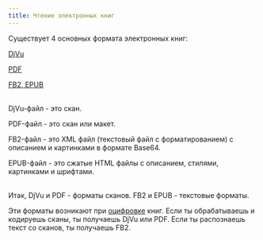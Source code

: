 ```yaml
---
title: Чтение электронных книг
---
```


Существует 4 основных формата электронных книг:

[DjVu](/ru/djvu)

[PDF](/ru/pdf)

[FB2, EPUB](/ru/fb2-epub)
<br><br>

DjVu-файл - это скан.

PDF-файл - это скан или макет.

FB2-файл - это XML файл (текстовый файл с форматированием) с описанием и картинками в формате Base64.

EPUB-файл - это сжатые HTML файлы с описанием, стилями, картинками и шрифтами.
<br><br>

Итак, DjVu и PDF - форматы сканов. FB2 и EPUB - текстовые форматы.

Эти форматы возникают при [оцифровке](/ru/digitization) книг. Если ты обрабатываешь и кодируешь сканы, ты получаешь DjVu или PDF. Если ты распознаешь текст со сканов, ты получаешь FB2.